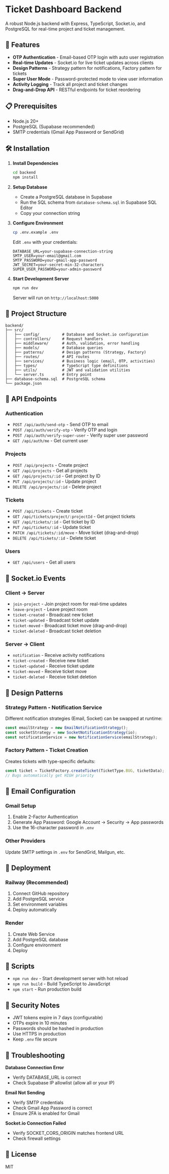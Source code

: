 # Ticket Dashboard Backend

A robust Node.js backend with Express, TypeScript, Socket.io, and PostgreSQL for real-time project and ticket management.

## 🚀 Features

- **OTP Authentication** - Email-based OTP login with auto user registration
- **Real-time Updates** - Socket.io for live ticket updates across clients
- **Design Patterns** - Strategy pattern for notifications, Factory pattern for tickets
- **Super User Mode** - Password-protected mode to view user information
- **Activity Logging** - Track all project and ticket changes
- **Drag-and-Drop API** - RESTful endpoints for ticket reordering

## 📋 Prerequisites

- Node.js 20+ 
- PostgreSQL (Supabase recommended)
- SMTP credentials (Gmail App Password or SendGrid)

## 🛠️ Installation

1. **Install Dependencies**
   ```bash
   cd backend
   npm install
   ```

2. **Setup Database**
   - Create a PostgreSQL database in Supabase
   - Run the SQL schema from `database-schema.sql` in Supabase SQL Editor
   - Copy your connection string

3. **Configure Environment**
   ```bash
   cp .env.example .env
   ```
   
   Edit `.env` with your credentials:
   ```env
   DATABASE_URL=your-supabase-connection-string
   SMTP_USER=your-email@gmail.com
   SMTP_PASSWORD=your-gmail-app-password
   JWT_SECRET=your-secret-min-32-characters
   SUPER_USER_PASSWORD=your-admin-password
   ```

4. **Start Development Server**
   ```bash
   npm run dev
   ```

   Server will run on `http://localhost:5000`

## 📁 Project Structure

```
backend/
├── src/
│   ├── config/          # Database and Socket.io configuration
│   ├── controllers/     # Request handlers
│   ├── middleware/      # Auth, validation, error handling
│   ├── models/          # Database queries
│   ├── patterns/        # Design patterns (Strategy, Factory)
│   ├── routes/          # API routes
│   ├── services/        # Business logic (email, OTP, activities)
│   ├── types/           # TypeScript type definitions
│   ├── utils/           # JWT and validation utilities
│   └── server.ts        # Entry point
├── database-schema.sql  # PostgreSQL schema
└── package.json
```

## 🔌 API Endpoints

### Authentication
- `POST /api/auth/send-otp` - Send OTP to email
- `POST /api/auth/verify-otp` - Verify OTP and login
- `POST /api/auth/verify-super-user` - Verify super user password
- `GET /api/auth/me` - Get current user

### Projects
- `POST /api/projects` - Create project
- `GET /api/projects` - Get all projects
- `GET /api/projects/:id` - Get project by ID
- `PUT /api/projects/:id` - Update project
- `DELETE /api/projects/:id` - Delete project

### Tickets
- `POST /api/tickets` - Create ticket
- `GET /api/tickets/project/:projectId` - Get project tickets
- `GET /api/tickets/:id` - Get ticket by ID
- `PUT /api/tickets/:id` - Update ticket
- `PATCH /api/tickets/:id/move` - Move ticket (drag-and-drop)
- `DELETE /api/tickets/:id` - Delete ticket

### Users
- `GET /api/users` - Get all users

## 🔄 Socket.io Events

### Client → Server
- `join-project` - Join project room for real-time updates
- `leave-project` - Leave project room
- `ticket-created` - Broadcast new ticket
- `ticket-updated` - Broadcast ticket update
- `ticket-moved` - Broadcast ticket move (drag-and-drop)
- `ticket-deleted` - Broadcast ticket deletion

### Server → Client
- `notification` - Receive activity notifications
- `ticket-created` - Receive new ticket
- `ticket-updated` - Receive ticket update
- `ticket-moved` - Receive ticket move
- `ticket-deleted` - Receive ticket deletion

## 🎨 Design Patterns

### Strategy Pattern - Notification Service
Different notification strategies (Email, Socket) can be swapped at runtime:
```typescript
const emailStrategy = new EmailNotificationStrategy();
const socketStrategy = new SocketNotificationStrategy(io);
const notificationService = new NotificationService(emailStrategy);
```

### Factory Pattern - Ticket Creation
Creates tickets with type-specific defaults:
```typescript
const ticket = TicketFactory.createTicket(TicketType.BUG, ticketData);
// Bugs automatically get HIGH priority
```

## 📧 Email Configuration

### Gmail Setup
1. Enable 2-Factor Authentication
2. Generate App Password: Google Account → Security → App passwords
3. Use the 16-character password in `.env`

### Other Providers
Update SMTP settings in `.env` for SendGrid, Mailgun, etc.

## 🚢 Deployment

### Railway (Recommended)
1. Connect GitHub repository
2. Add PostgreSQL service
3. Set environment variables
4. Deploy automatically

### Render
1. Create Web Service
2. Add PostgreSQL database
3. Configure environment
4. Deploy

## 📝 Scripts

- `npm run dev` - Start development server with hot reload
- `npm run build` - Build TypeScript to JavaScript
- `npm start` - Run production build

## 🔐 Security Notes

- JWT tokens expire in 7 days (configurable)
- OTPs expire in 10 minutes
- Passwords should be hashed in production
- Use HTTPS in production
- Keep `.env` file secure

## 🐛 Troubleshooting

**Database Connection Error**
- Verify DATABASE_URL is correct
- Check Supabase IP allowlist (allow all or your IP)

**Email Not Sending**
- Verify SMTP credentials
- Check Gmail App Password is correct
- Ensure 2FA is enabled for Gmail

**Socket.io Connection Failed**
- Verify SOCKET_CORS_ORIGIN matches frontend URL
- Check firewall settings

## 📄 License

MIT

